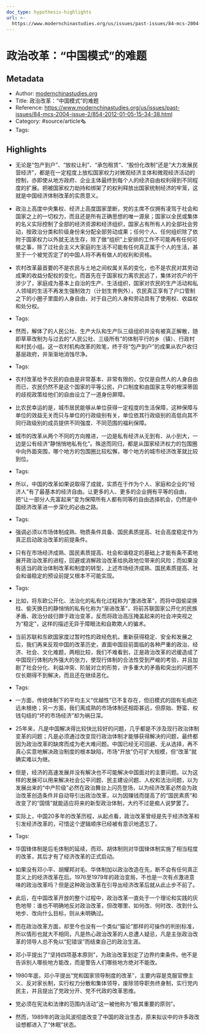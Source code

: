 ```yaml
---
doc_type: hypothesis-highlights
url: >-
  https://www.modernchinastudies.org/us/issues/past-issues/84-mcs-2004-issue-2/854-2012-01-05-15-34-38.html
---
```

# 政治改革：“中国模式”的难题
## Metadata
- Author: [modernchinastudies.org]()
- Title: 政治改革：“中国模式”的难题
- Reference: https://www.modernchinastudies.org/us/issues/past-issues/84-mcs-2004-issue-2/854-2012-01-05-15-34-38.html
- Category: #source/article🗞
- Tags:
## Highlights
- 无论是“包产到户”、“放权让利”、“承包租赁”、“股份化改制”还是“大力发展民营经济”，都是在一定程度上放松国家权力对微观经济主体和微观经济活动的控制，亦即使从地方政府、企业主体最终到每个人的经济自由权利得到不同程度的扩展。把被国家权力劫持和绑架了的权利释放出国家统制经济的牢笼，这就是中国经济体制改革的实质意义。

- 政治上高度中央集权、经济上高度国家垄断，党的主席不仅拥有凌驾于社会和国家之上的一切权力，而且还是所有正确思想的唯一源泉；国家以全民或集体的名义实际控制了全部的经济资源和经济组织，国家占有所有人的全部社会劳动，按政治分类和阶级身份来分配全部劳动成果；任何个人、任何组织除了依附于国家权力以外就无法生存，除了做“组织”上安排的工作不可能再有任何可做之事，除了过社会主义大家庭的生活不可能有任何真正属于个人的生活，甚至于一个被党否定了的中国人将不再有做人的权利和资格。

- 农村改革最首要的不是农民与土地之间权属关系的变化，也不是农民对其劳动成果的收益分配权的变化，而首先在于国家权力离农民远了，集体对农户的干涉少了，家庭成为基本上自治的生产、生活组织，国家对农民的生产活动和私人领域的生活不再发生强制效力（计划生育例外），农民真正享有了户口管制之下的小圈子里面的人身自由，对于自己的人身和劳动具有了使用权、收益权和处分权。


- Tags:

- 然而，解体了的人民公社、生产大队和生产队三级组织并没有被真正解散，随即草草改制为与过去的“人民公社、三级所有”的体制平行的乡（镇）、行政村和村民小组。这一农村机构改革的败笔，终于将“包产到户”的成果从农户收归基层政府，并渐渐地消蚀尽净。


- Tags:

- 农村改革给予农民的自由是非常基本、非常有限的，仅仅是自然人的人身自由而已，农民仍然不是这个国家的平等公民，户口制度和由国家主导的根深蒂固的歧视政策给他们的自由设立了一道身份屏障。

- 比农民幸运的是，城市居民能够从单位获得一定程度的生活保障，这种保障与单位的效益无关而只与单位的行政级别有关，单位依其行政级别的高低向其不同行政级别的成员提供不同强度、不同范围的福利保障。

- 城市的改革从两个不同的方向推进，一边是私有经济从无到有、从小到大，一边是公有经济“静悄悄地私有化”。殊途而同归，都是从国家经济权力的包围圈中向外面突围，哪个地方的包围圈比较松懈，哪个地方的城市经济改革就比较到位。


- Tags:

- 所以，中国的改革如果说取得了成就，实质在于作为个人、家庭和企业的“经济人”有了最基本的经济自由。让更多的人、更多的企业拥有平等的自由，把“让一部分人先富起来”变为保障所有人都有同等的自由选择机会，仍然是中国经济改革进一步深化的必由之路。


- Tags:

- 强调必须以市场体制成熟、物质条件具备、国民素质提高、社会高度稳定作为真正启动政治改革的前提条件。

- 只有在市场经济成熟、国民素质提高、社会和谐稳定的基础上才能有条不紊地展开政治改革的进程，回避或消解政治改革给执政地位带来的风险；而如果没有适当的政治体制改革和制度的转型，上述市场经济成熟、国民素质提高、社会和谐稳定的预设前提又根本不可能实现。


- Tags:

- 比如，将东欧公开化、法治化的私有化过程称为“激进改革”，而将中国偷梁换柱、偷天换日的静悄悄的私有化称为“渐进改革”，将前苏联国家公开化的民族矛盾、政治分歧归罪于政治变革，反而将政治高压掩盖起来的社会冲突视之为“稳定”，这样的描述无异于障眼法和自欺欺人的骗术。

- 当前苏联和东欧国家度过暂时性的政经危机，重新获得稳定、安全和发展之后，我们再来反观中国的改革历史，直面中国目前面临的各种严重的政治、经济、社会、文化难题，两相比较，我们不难看到，正是政治改革的迟缓造成了中国现行体制内外强大的张力，使现行体制的合法性受到严峻的考验，并且加剧了社会分化、利益冲突、阶层对立的形势，许多重大的矛盾和突出的问题不仅长期得不到解决，而且还在继续恶化。


- Tags:

- 一方面，传统体制下的平均主义“优越性”已不复存在，但旧模式的固有毛病还远未根绝；另一方面，我们离成熟的市场体制还相距甚远，但原始、野蛮、权钱勾结的“坏的市场经济”却为祸日深。

- 25年来，凡是中国解决得比较快比较好的问题，几乎都是不涉及现行政治体制变革的问题；凡是必须通过改变现行政治体制才能够获得解决的问题，最终都因为政治改革的缺席而成为老大难问题。中国已经无可回避、无从选择，再不真心实意地解决政治制度的根本缺陷，市场“开放”仍可扩大规模，但“改革”就确实难以为继。

- 但是，经济的高速发展并没有解决也不可能解决中国面对的主要问题。以为这样的发展可以用来解决社会公平问题、民主建设问题、人权和法治问题，以为发展出来的“中产阶级”必然在政治舞台上闪亮登场，以为经济改革必然会为政治改革创造条件并自动导引出政治改革，以为因赚钱而提高了的“国民素质”和改变了的“国情”就能适应将来的新型政治体制，大约不过是痴人说梦罢了。

- 实际上，中国20多年的改革历程，从起点看，政治改革曾经是先于经济改革和引发经济改革的，可惜这个逻辑顺序已经被有意识地遗忘了。


- Tags:

- 华国锋体制是后毛体制的延续，而邓、胡体制则对华国锋体制实施了相当程度的改革，其后才有了经济改革的正式启动。

- 如果没有邓小平、胡耀邦对毛、华体制加以政治改造在先，断不会有任何真正意义上的经济改革在后。1976至1979年的政治变局，不也是一次有点激进意味的政治改革吗？但是这种政治改革在引导出经济改革后就从此止步不前了。

- 此后，在中国改革开放的整个过程中，政治改革一直处于一个理论和实践的灰色地带：谁也不明确地反对政治改革，但改哪里、如何改、何时改、改到什么地步、改向什么目标，则从未明确过。

- 而在政治改革方面，却至今也没有一个类似“猫论”那样的可操作的判别标准，所以情形也就大不相同，凡是热心政治改革的人总遭人疑忌，凡是主张政治改革的领导人总不免以“犯错误”而结束自己的政治生涯。

- 邓小平提出了“坚持四项基本原则”，为政治改革划定了边界约束条件。他不是告诉别人哪些地方能改，而是警告人们哪些地方绝对不能改。

- 1980年底，邓小平提出“党和国家领导制度的改革”，主要内容是克服官僚主义、反对家长制，实行权力分散和集体领导，废除领导职务终身制，实行党内民主，并且提出了党政分开、党不代政的改革思维。

- 党必须在宪法和法律的范围内活动”这一被他称为“极其重要的原则”。

- 然而，1989年的政治风波彻底改变了中国的政治生态，原来拟议中的许多政改设想都进入了“休眠”状态。

